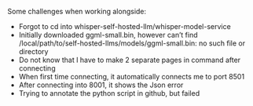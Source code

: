Some challenges when working alongside:
-	Forgot to cd into whisper-self-hosted-llm/whisper-model-service
-	Initially downloaded ggml-small.bin, however can’t find 
/local/path/to/self-hosted-llms/models/ggml-small.bin: no such file or directory
-	Do not know that I have to make 2 separate pages in command after connecting
-	When first time connecting, it automatically connects me to port 8501
-	After connecting into 8001, it shows the Json error
-	Trying to annotate the python script in github, but failed

